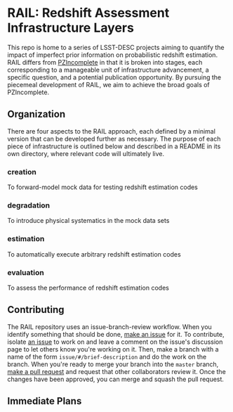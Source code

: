 # RAIL: Redshift Assessment Infrastructure Layers

This repo is home to a series of LSST-DESC projects aiming to quantify the impact of imperfect prior information on probabilistic redshift estimation.
RAIL differs from [PZIncomplete](https://github.com/LSSTDESC/pz_incomplete) in that it is broken into stages, each corresponding to a manageable unit of infrastructure advancement, a specific question, and a potential publication opportunity.
By pursuing the piecemeal development of RAIL, we aim to achieve the broad goals of PZIncomplete.

## Organization

There are four aspects to the RAIL approach, each defined by a minimal version that can be developed further as necessary.
The purpose of each piece of infrastructure is outlined below and described in a README in its own directory, where relevant code will ultimately live.

### creation

To forward-model mock data for testing redshift estimation codes

### degradation

To introduce physical systematics in the mock data sets

### estimation

To automatically execute arbitrary redshift estimation codes

### evaluation

To assess the performance of redshift estimation codes

## Contributing

The RAIL repository uses an issue-branch-review workflow.
When you identify something that should be done, [make an issue](https://github.com/LSSTDESC/RAIL/issues/new) for it.
To contribute, isolate [an issue](https://github.com/LSSTDESC/RAIL/issues) to work on and leave a comment on the issue's discussion page to let others know you're working on it.
Then, make a branch with a name of the form `issue/#/brief-description` and do the work on the branch.
When you're ready to merge your branch into the `master` branch, [make a pull request](https://github.com/LSSTDESC/RAIL/compare) and request that other collaborators review it.
Once the changes have been approved, you can merge and squash the pull request.

## Immediate Plans

